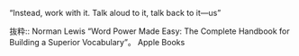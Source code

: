 “Instead, work with it. Talk aloud to it, talk back to it—us”

抜粋:: Norman Lewis  “Word Power Made Easy: The Complete Handbook for Building a Superior Vocabulary”。 Apple Books  
